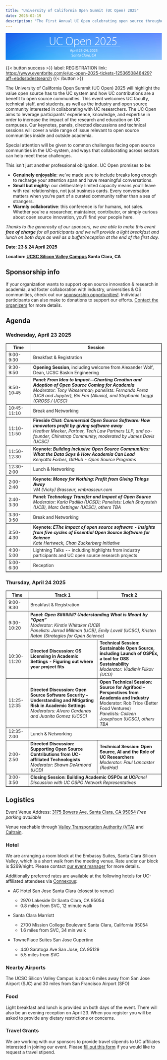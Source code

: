 ```yaml
---
title: "University of California Open Summit (UC Open) 2025"
date: 2025-02-19
description: "The First Annual UC Open celebrating open source throughout the UC system:  23 & 24 April 2025 – Santa Clara, CA"
---
```


![UC Open Banner](UC_Open_Narrow_Banner.png)

{{< button success >}}
label: REGISTRATION
link: https://www.eventbrite.com/e/uc-open-2025-tickets-1253650846429?aff=ebdssbdestsearch
{{< /button >}}

The University of California Open Summit (UC Open) 2025 will highlight the value open source has to the UC system and how UC contributions are a benefit to open source communities. This event welcomes UC faculty, technical staff, and students, as well as the industry and open source community interested in collaborating with UC researchers. The UC Open aims to leverage participants' experience, knowledge, and expertise in order to increase the impact of the research and education on UC campuses. Our keynotes, panels, directed discussions and technical sessions will cover a wide range of issue relevant to open source communities inside and outside academia.

Special attention will be given to common challenges facing open source communities in the UC-system, and ways that collaborating across sectors can help meet these challenges.

This isn't just another professional obligation. UC Open promises to be:

- **Genuinely enjoyable**: we’ve made sure to include breaks long enough to recharge your attention span and have meaningful conversations.
- **Small but mighty**: our deliberately limited capacity means you’ll leave with real relationships, not just business cards. Every conversation matters when you're part of a curated community rather than a sea of strangers.
- **Warmly collaborative**: this conference is for humans, not sales. Whether you're a researcher, maintainer, contributor, or simply curious about open source innovation, you'll find your people here.

_Thanks to the generosity of our sponsors, we are able to make this event **free of charge** for all participants and we will provide a light breakfast and lunch on both days as well as a buffet/reception at the end of the first day._

**Date: 23 & 24 April 2025**

**Location: [UCSC Silicon Valley Campus](https://siliconvalley.ucsc.edu/facility/) Santa Clara, CA**

## Sponsorship info

If your organization wants to support open source innovation & research in academia, and foster collaboration with industry, universities & OS communities, check out our [sponsorship opportunities!](./sponsor/_index.md). Individual participants can also make to donations to support our efforts. [Contact the organizers](mailto:slieggi@ucsc.edu) for more details.

## Agenda

### Wednesday, April 23 2025

<table border='1' cellpadding='3' style='border-collapse:collapse'><thead>
  <tr>
    <th>Time</th>
    <th colspan="2">Session</th>
  </tr></thead>
<tbody>
  <tr>
    <td>9:00-9:30</td>
    <td colspan="2">Breakfast &amp; Registration</td>
  </tr>
  <tr>
    <td>9:30-9:50</td>
    <td colspan="2"><b>Opening Session</b>, including welcome from Alexander Wolf, Dean, UCSC Baskin Engineering</td>
  </tr>
  <tr>
    <td>9:50-10:45</td>
    <td colspan="2"><b>Panel: <em>From Idea to Impact—Charting Creation and Adoption of Open Source Coming for Academia</em></b><br><em>Moderator: Tony Wasserman; panelists: Fernando Perez (UCB and Jupyter), Bin Fan (Alluxio), and Stephanie Lieggi (CROSS / UCSC)</em></td>
  </tr>
  <tr>
    <td>10:45-11:10</td>
    <td colspan="2">Break and Networking</td>
  </tr>
  <tr>
    <td>11:10-11:50</td>
    <td colspan="2"><b>Fireside Chat: <em>Commercial Open Source Software: How innovators profit by giving software away</em></b><br><em>Heather Meeker, Partner, Tech Law Partners LLP, and co-founder, Chinstrap Community; moderated by James Davis (UCSC)</em></td>
  </tr>
  <tr>
    <td>11:50-12:30</td>
    <td colspan="2"><b>Keynote: <em>Building Inclusive Open Source Communities: What the Data Says & How Academia Can Lead</em></b><br><em>Kenyatta Forbes, GitHub - Open Source Programs</em></td>
  </tr>
  <tr>
    <td>12:30-2:00</td>
    <td colspan="2">Lunch &amp; Networking</td>
  </tr>
  <tr>
    <td>2:00-2:40</td>
    <td colspan="2"><b>Keynote: <em>Money for Nothing: Profit from Giving Things Away</em></b><br><em>VM (Vicky) Brasseur, vmbrasseur.com</em></td>
  </tr>
  <tr>
    <td>2:40-3:30</td>
    <td colspan="2"><b>Panel: <em>Technology Transfer and Impact of Open Source</em></b><br><em>Moderator: Karla Padilla (UCSD); Panelists: Laleh Shayesteh (UCB), Marc Oettinger (UCSC), others TBA</em></td>
  </tr>
  <tr>
    <td>3:30-3:50</td>
    <td colspan="2">Break and Networking</td>
  </tr>
  <tr>
    <td>3:50-4:30</td>
    <td colspan="2"><b>Keynote: <em>EThe impact of open source software - Insights from five cycles of Essential Open Source Software for Science</em></b><br><em>Kate Hertweck, Chan Zuckerberg Initiative</em></td>
  </tr>
  <tr>
    <td>4:30-5:00</td>
    <td colspan="2">Lightning Talks -- including highlights from industry participants and UC open source research projects</td>
  </tr>
  <tr>
    <td>5:00-6:30</td>
    <td colspan="2">Reception</td>
  </tr>
</tbody></table>

### Thursday, April 24 2025

<table border='1' cellpadding='3' style='border-collapse:collapse'><thead>
  <tr>
    <th>Time</th>
    <th>Track 1</th>
    <th>Track 2</th>
  </tr></thead>
<tbody>
  <tr>
    <td>9:00-9:30</td>
    <td colspan="2">Breakfast &amp; Registration</td>
  </tr>
  <tr>
    <td>9:30-10:20</td>
    <td colspan="2"><b>Panel: <em>Open S#####? Understanding What is Meant by “Open”</em></b><br><em>Moderator: Kirstie Whitaker (UCB)<br>Panelists: Jarrod Millman (UCB), Emily Lovell (UCSC), Kristen Ratan (Strategies for Open Science)</em></td>
  </tr>
  <tr>
    <td>10:30-11:20</td>
    <td><b>Directed Discussion: OS Licensing in Academic Settings - Figuring out where your project fits</b></td>
    <td><b>Technical Session: Sustainable Open Source, including Launch of OSPEx, a tool for OSS Sustainability</b><br><em>Moderator: Vladimir Filkov (UCD)</em></td>
  </tr>
  <tr>
    <td>11:25-12:35</td>
    <td><b>Directed Discussion: Open Source Software Security – Understanding and Mitigating Risk in Academic Settings</b><br><em>Moderators: Alvaro Cardenas and Juanita Gomez (UCSC)</em></td>
    <td><b>Open Technical Session: Source for Agrifood – Perspectives from Academia and Industry</b><br>Moderator: Rob Trice (Better Food Ventures)<br><em>Panelists: Colleen Josephson (UCSC), others TBA</em></td>
  </tr>
  <tr>
    <td>12:35-2:00</td>
    <td colspan="2">Lunch &amp; Networking</td>
  </tr>
  <tr>
    <td>2:00-2:50</td>
    <td><b>Directed Discussion: Supporting Open Source Contributions from UC-affiliated Technologists</b><br><em>Moderator: Shawn DeArmond (UCD)</em></td>
    <td><b>Technical Session: Open Source, AI and the Role of UC Researchers</b><br><em>Moderator: Paul Lancaster (RedHat)</em></td>
  </tr>
  <tr>
    <td>3:00-3:50</td>
    <td colspan="2"><b>Closing Session: Building Academic OSPOs at UC</b><em>Panel Discussion with UC OSPO Network Representatives</em></td>
  </tr>
</tbody></table>

## Logistics

Event Venue Address: [3175 Bowers Ave, Santa Clara, CA 95054](https://www.openstreetmap.org/directions?from=&to=37.379740,-121.976883#map=19/37.379619/-121.977135)
_Free parking available_

Venue reachable through [Valley Transportation Authority (VTA)](https://www.vta.org/) and [Caltrain](https://www.caltrain.com/).

### Hotel

We are arranging a room block at the Embassy Suites, Santa Clara Silicon Valley, which is a short walk from the meeting venue. Rate under our block is $269/night. Please contact [our event manager](mailto:ymartyno@ucsc.edu) for more details.

Additionally preferred rates are available at the following hotels for UC-affiliated attendees via [Connexxus](https://travel.ucop.edu/connexxus/):

- AC Hotel San Jose Santa Clara (closest to venue)

  - 2970 Lakeside Dr Santa Clara, CA 95054
  - 0.8 miles from SVC, 12 minute walk

- Santa Clara Marriott

  - 2700 Mission College Boulevard Santa Clara, California 95054
  - 1.6 miles from SVC, 34 min walk

- TownePlace Suites San Jose Cupertino
  - 440 Saratoga Ave San Jose, CA 95129
  - 5.5 miles from SVC

### Nearby Airports

The UCSC Silicon Valley Campus is about 6 miles away from San Jose Airport (SJC) and 30 miles from San Francisco Airport (SFO)

### Food

Light breakfast and lunch is provided on both days of the event. There will also be an evening reception on April 23. When you register you will be asked to provide any dietary restrictions or concerns.

### Travel Grants

We are working with our sponsors to provide travel stipends to UC affiliates interested in joining our event. Please [fill out this form](https://forms.gle/231icFHf4j5C4yWP8) if you would like to request a travel stipend.

